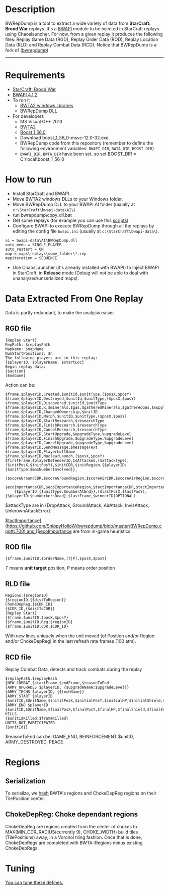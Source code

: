 # Description
BWRepDump is a tool to extract a wide variety of data from **StarCraft: Brood War** replays. It's a [BWAPI](https://github.com/bwapi/bwapi/)  module to be injected in StarCraft replays using Chaoslauncher. For now, from a given replay it produces the following files: Replay Game Data (RGD), Replay Order Data (ROD), Replay Location Data (RLD) and Replay Combat Data (RCD). Notice that BWRepDump is a fork of ([bwrepdump](https://github.com/SnippyHolloW/bwrepdump))

----

# Requirements
* [StarCraft: Brood War](https://us.battle.net/shop/en/product/starcraft)
* [BWAPI 4.1.2](https://github.com/bwapi/bwapi/releases/download/v4.1.2/BWAPI_412_Setup.exe)
* To run it
    * [BWTA2 windows libraries](https://bitbucket.org/auriarte/bwta2/downloads/BWTAlib_2.2.7z)
    * [BWRepDump DLL](https://bitbucket.org/auriarte/bwrepdump/downloads/BWRepDump2.0_BWAPI4.1.2.7z)
* For developers
    * MS Visual C++ 2013
    * [BWTA2](https://bitbucket.org/auriarte/bwta2)
    * [Boost 1.56.0](https://sourceforge.net/projects/boost/files/boost-binaries/1.56.0)
    * Download boost_1_56_0-msvc-12.0-32.exe
    * BWRepDump code from this repository (remember to define the following environment variables: `BWAPI_DIR`, `BWTA_DIR`, `BOOST_DIR`)
    * `BWAPI_DIR`, `BWTA_DIR` have been set. so set BOOST_DIR = C:\local\boost_1_56_0


# How to run
* Install StarCraft and BWAPI.
* Move BWTA2 windows DLLs to your Windows folder.
* Move BWRepDump DLL to your BWAPI AI folder (usually at `c:\StarCraft\bwapi-data\AI\`).
* run bwrepdump\copy_dll.bat
* Get some replays (for example you can use this [scripts](https://github.com/SnippyHolloW/Broodwar_replays_scrappers)).
* Configure BWAPI to execute BWRepDump through all the replays by editing the config file `bwapi.ini` (usually at `c:\StarCraft\bwapi-data\`).
~~~~
ai = bwapi-data\AI\BWRepDump.dll
auto_menu = SINGLE_PLAYER
auto_restart = ON
map = maps\replays\some_folder\*.rep
mapiteration = SEQUENCE
~~~~
* Use ChaosLauncher (it's already installed with BWAPI) to inject BWAPI in StarCraft, in **Release** mode (Debug will not be able to deal with unanalyzed/unserialized maps).



# Data Extracted From One Replay
Data is partly redundant, to make the analysis easier.

## RGD file
~~~~
[Replay Start]
RepPath: $replayPath
MapName: $mapName
NumStartPositions: $n
The following players are in this replay:
{$playerID, $playerName, $startLoc}
Begin replay data:
{$action}
[EndGame]
~~~~
        
Action can be:
~~~~
$frame,$playerID,Created,$unitId,$unitType,($posX,$posY) 
$frame,$playerID,Destroyed,$unitId,$unitType,($posX,$posY)  
$frame,$playerID,Discovered,$unitId,$unitType  
$frame,$playerID,R,$minerals,$gas,$gatheredMinerals,$gatheredGas,$supplyUsed,$supplyTotal  
$frame,$playerID,ChangedOwnership,$unitID  
$frame,$playerID,Morph,$unitID,$unitType,($posX,$posY)
$frame,$playerID,StartResearch,$researchType
$frame,$playerID,FinishResearch,$researchType
$frame,$playerID,CancelResearch,$researchType
$frame,$playerID,StartUpgrade,$upgradeType,%upgradeLevel
$frame,$playerID,FinishUpgrade,$upgradeType,%upgradeLevel
$frame,$playerID,CancelUpgrade,$upgradeType,%upgradeLevel
$frame,$playerID,SendMessage,$messageText
$frame,$playerID,PlayerLeftGame
$frame,$playerID,NuclearLaunch,($posX,$posY)
$firstFrame,$playerDefenderID,IsAttacked,($attackType),($initPosX,$initPosY),$initCDR,$initRegion,{$playerID:{$unitType:$maxNumberInvolved}},  
	($scoreGroundCDR,$scoreGroundRegion,$scoreAirCDR,$scoreAirRegion,$scoreDetectCDR,$scoreDetectRegion,
	$ecoImportanceCDR,$ecoImportanceRegion,$tactImportanceCDR,$tactImportanceRegion),  
	{$playerID:{$unitType:$numberAtEnd}},($lastPosX,$lastPosY),{$playerID:$numWorkersDead},$lastFrame,$winnerID(OPTIONAL)  
~~~~

$attackType are in {DropAttack, GroundAttack, AirAttack, InvisAttack, UnknownAttackError}.  

[$tactImportance](https://github.com/SnippyHolloW/bwrepdump/blob/master/BWRepDump.cpp#L700) and [$ecoImportance](https://github.com/SnippyHolloW/bwrepdump/blob/master/BWRepDump.cpp#L666) are from in-game heuristics.  

## ROD file
~~~~
{$frame,$unitID,$orderName,[T|P],$posX,$posY}
~~~~
*T* means **unit target** position, *P* means order position  

## RLD file
~~~~
Regions,{$regionID}
{$regionID,{$distToRegion}}
ChokeDepReg,{$CDR_ID}
{$CDR_ID,{$distToCDR}}
[Replay Start]
{$frame,$unitID,$posX,$posY}
{$frame,$unitID,Reg,$regionID}
{$frame,$unitID,CDR,$CDR_ID}
~~~~

With new lines uniquely when the unit moved (of Position and/or Region and/or ChokeDepReg) in the last refresh rate frames (100 atm).

## RCD file
Replay Combat Data, detects and track combats during the replay
~~~~
$replayPath,$replayHash
{NEW_COMBAT,$startFrame,$endFrame,$reasonToEnd
{ARMY_UPGRADES $playerID, {$upgradeName:$upgradeLevel}}
{ARMY_TECHS $playerID, {$techName}}
{ARMY_START $playerID
{$unitID,$UnitName,$initilPosX,$initialPosY,$initialHP,$initialShield,$initialEnergy}}
{ARMY_END $playerID
{$unitID,$UnitName,$finalPosX,$finalPosY,$finalHP,$finalShield,$finalEnergy}}
KILLS
{$unitIdKilled,$frameKilled}
UNITS_NOT_PARTICIPATED
{$unitId}}
~~~~
$reasonToEnd can be: GAME_END, REINFORCEMENT $unitID, ARMY_DESTROYED, PEACE

# Regions
## Serialization
To serialize, we [hash](https://github.com/SnippyHolloW/bwrepdump/blob/master/BWRepDump.cpp#L40-43) BWTA's regions and ChokeDepReg regions on their TilePosition center.

## ChokeDepReg: Choke dependant regions
ChokeDepReg are regions created from the center of chokes to MAX(MIN\_CDR\_RADIUS(currently 9), CHOKE\_WIDTH) build tiles (TilePositions) away, in a Voronoi tiling fashion. Once that is done, ChokeDepRegs are completed with BWTA::Regions minus existing ChokeDepRegs.


# Tuning
[You can tune these defines.](https://github.com/SnippyHolloW/bwrepdump/blob/master/BWRepDump.cpp#L7-14)